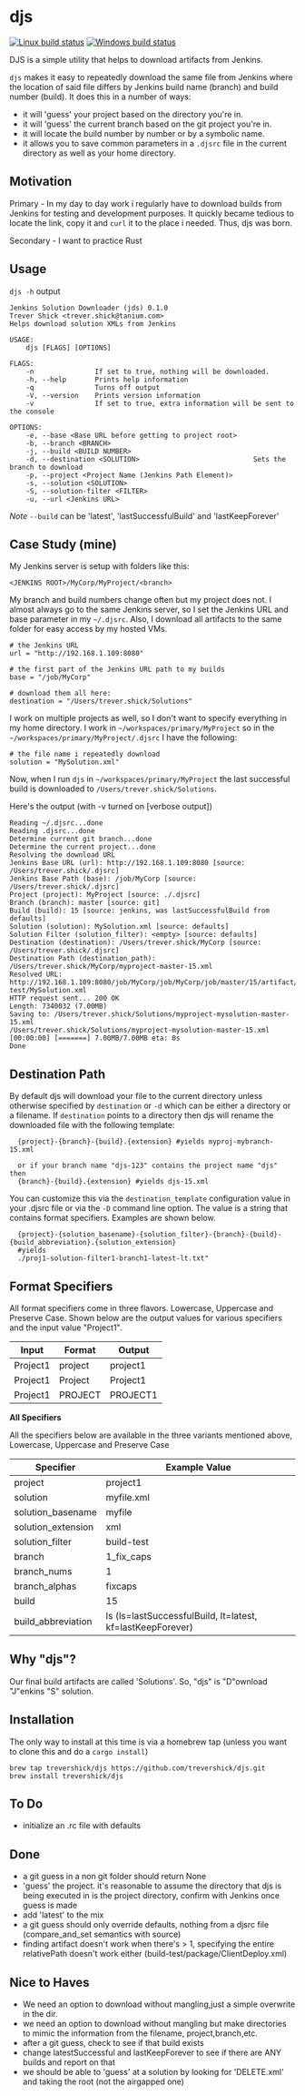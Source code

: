 # djs

[![Linux build status](https://travis-ci.org/trevershick/djs.svg?branch=master)](https://travis-ci.org/trevershick/djs)
[![Windows build status](https://ci.appveyor.com/api/projects/status/github/trevershick/djs?branch=master&svg=true)](https://ci.appveyor.com/project/trevershick/djs)

DJS is a simple utility that helps to download artifacts from Jenkins.

```djs``` makes it easy to repeatedly download the same file from Jenkins where the location of said file differs by Jenkins build name (branch) and build number (build).  It does this in a number of ways:
* it will 'guess' your project based on the directory you're in.
* it will 'guess' the current branch based on the git project you're in.
* it will locate the build number by number or by a symbolic name.
* it allows you to save common parameters in a ```.djsrc``` file in the current directory as well as your home directory.


Motivation
----
Primary - In my day to day work i regularly have to download builds from Jenkins for testing and development purposes.  It quickly became tedious to locate the link, copy it and ```curl``` it to the place i needed.  Thus, djs was born.

Secondary - I want to practice Rust



Usage
----
```djs -h``` output

```
Jenkins Solution Downloader (jds) 0.1.0
Trever Shick <trever.shick@tanium.com>
Helps download solution XMLs from Jenkins

USAGE:
    djs [FLAGS] [OPTIONS]

FLAGS:
    -n               If set to true, nothing will be downloaded.
    -h, --help       Prints help information
    -q               Turns off output
    -V, --version    Prints version information
    -v               If set to true, extra information will be sent to the console

OPTIONS:
    -e, --base <Base URL before getting to project root>
    -b, --branch <BRANCH>
    -j, --build <BUILD NUMBER>
    -d, --destination <SOLUTION>                            Sets the branch to download
    -p, --project <Project Name (Jenkins Path Element)>
    -s, --solution <SOLUTION>
    -S, --solution-filter <FILTER>
    -u, --url <Jenkins URL>
```

*Note*
```--build``` can be 'latest', 'lastSuccessfulBuild' and 'lastKeepForever'



Case Study (mine)
----
My Jenkins server is setup with folders like this:

```
<JENKINS ROOT>/MyCorp/MyProject/<branch>
```

My branch and build numbers change often but my project does not.  I almost always go to the same Jenkins server, so I set the Jenkins URL and base parameter in my ```~/.djsrc```.  Also, I download all artifacts to the same folder for easy access by my hosted VMs.

```
# the Jenkins URL
url = "http://192.168.1.109:8080"

# the first part of the Jenkins URL path to my builds
base = "/job/MyCorp"

# download them all here:
destination = "/Users/trever.shick/Solutions"
```

I work on multiple projects as well, so I don't want to specify everything in my home directory.  I work in ```~/workspaces/primary/MyProject``` so in the ```~/workspaces/primary/MyProject/.djsrc``` I have the following:

```
# the file name i repeatedly download
solution = "MySolution.xml"
```

Now, when I run ```djs``` in ```~/workspaces/primary/MyProject``` the last successful build is downloaded to ```/Users/trever.shick/Solutions```.

Here's the output (with -v turned on [verbose output])

```
Reading ~/.djsrc...done
Reading .djsrc...done
Determine current git branch...done
Determine the current project...done
Resolving the download URL
Jenkins Base URL (url): http://192.168.1.109:8080 [source: /Users/trever.shick/.djsrc]
Jenkins Base Path (base): /job/MyCorp [source: /Users/trever.shick/.djsrc]
Project (project): MyProject [source: ./.djsrc]
Branch (branch): master [source: git]
Build (build): 15 [source: jenkins, was lastSuccessfulBuild from defaults]
Solution (solution): MySolution.xml [source: defaults]
Solution Filter (solution_filter): <empty> [source: defaults]
Destination (destination): /Users/trever.shick/MyCorp [source: /Users/trever.shick/.djsrc]
Destination Path (destination_path): /Users/trever.shick/MyCorp/myproject-master-15.xml
Resolved URL: http://192.168.1.109:8080/job/MyCorp/job/MyCorp/job/master/15/artifact/build-test/MySolution.xml
HTTP request sent... 200 OK
Length: 7340032 (7.00MB)
Saving to: /Users/trever.shick/Solutions/myproject-mysolution-master-15.xml
/Users/trever.shick/Solutions/myproject-mysolution-master-15.xml   [00:00:00] [=======] 7.00MB/7.00MB eta: 0s
Done
```

Destination Path
----
By default djs will download your file to the current directory unless otherwise specified by ```destination``` or ```-d``` which can be either a directory or a filename.
If ```destination``` points to a directory then djs will rename the downloaded file with the following template:

```
  {project}-{branch}-{build}.{extension} #yields myproj-mybranch-15.xml

  or if your branch name "djs-123" contains the project name "djs" then
  {branch}-{build}.{extension} #yields djs-15.xml

```

You can customize this via the ```destination_template``` configuration value in your .djsrc file or via the ```-D``` command line option.  The value is a string that contains
format specifiers. Examples are shown below.

```
  {project}-{solution_basename}-{solution_filter}-{branch}-{build}-{build_abbreviation}.{solution_extension}
  #yields
  ./proj1-solution-filter1-branch1-latest-lt.txt"
```

Format Specifiers
----

All format specifiers come in three flavors. Lowercase, Uppercase and Preserve Case.  Shown below are the output values for various specifiers and the input value "Project1".

Input        | Format        | Output
------------ | ------------- | ----------------
Project1     | project       | project1
Project1     | Project       | Project1
Project1     | PROJECT       | PROJECT1

**All Specifiers**

All the specifiers below are available in the three variants mentioned above, Lowercase, Uppercase and Preserve Case

Specifier            | Example Value
-------------------- | --------------------------
project              | project1
solution             | myfile.xml
solution_basename    | myfile
solution_extension   | xml
solution_filter      | build-test
branch               | 1_fix_caps
branch_nums          | 1
branch_alphas        | fixcaps
build                | 15
build_abbreviation   | ls (ls=lastSuccessfulBuild, lt=latest, kf=lastKeepForever)



Why "djs"?
----
Our final build artifacts are called 'Solutions'.  So, "djs" is "D"ownload "J"enkins "S" solution.


Installation
----

The only way to install at this time is via a homebrew tap (unless you want to clone this and do a ```cargo install```)

```
brew tap trevershick/djs https://github.com/trevershick/djs.git
brew install trevershick/djs
```

To Do
----
* initialize an .rc file with defaults

Done
----
* a git guess in a non git folder should return None
* 'guess' the project. it's reasonable to assume the directory that djs is being executed in is the project directory, confirm with Jenkins once guess is made
* add 'latest' to the mix
* a git guess should only override defaults, nothing from a djsrc file (compare_and_set semantics with source)
* finding artifact doesn't work when there's > 1, specifying the entire relativePath doesn't work either (build-test/package/ClientDeploy.xml)


Nice to Haves
----
* We need an option to download without mangling,just a simple overwrite in the dir.
* we need an option to download without mangling but make directories to mimic the information from the filename, project,branch,etc.
* after a git guess, check to see if that build exists
* change latestSuccessful and lastKeepForever to see if there are ANY builds and report on that
* we should be able to 'guess' at a solution by looking for 'DELETE.xml' and taking the root (not the airgapped one)

